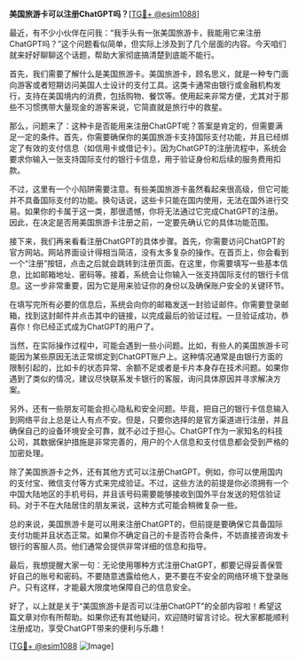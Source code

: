 **美国旅游卡可以注册ChatGPT吗？**[[TG💪+ @esim1088](https://t.me/s/esim1088)]

最近，有不少小伙伴在问我：“我手头有一张美国旅游卡，我能用它来注册ChatGPT吗？”这个问题看似简单，但实际上涉及到了几个层面的内容。今天咱们就来好好聊聊这个话题，帮助大家彻底搞清楚到底能不能行。

首先，我们需要了解什么是美国旅游卡。美国旅游卡，顾名思义，就是一种专门面向游客或者短期访问美国人士设计的支付工具。这类卡通常由银行或金融机构发行，支持在美国境内的消费，包括购物、餐饮等。使用起来非常方便，尤其对于那些不习惯携带大量现金的游客来说，它简直就是旅行中的救星。

那么，问题来了：这种卡是否能用来注册ChatGPT呢？答案是肯定的，但需要满足一定的条件。首先，你需要确保你的美国旅游卡支持国际支付功能，并且已经绑定了有效的支付信息（如信用卡或借记卡）。因为ChatGPT的注册流程中，系统会要求你输入一张支持国际支付的银行卡信息，用于验证身份和后续的服务费用扣款。

不过，这里有一个小陷阱需要注意。有些美国旅游卡虽然看起来很高级，但它可能并不具备国际支付的功能。换句话说，这些卡只能在国内使用，无法在国外进行交易。如果你的卡属于这一类，那很遗憾，你将无法通过它完成ChatGPT的注册。因此，在决定是否用美国旅游卡注册之前，一定要先确认它的具体功能范围。

接下来，我们再来看看注册ChatGPT的具体步骤。首先，你需要访问ChatGPT的官方网站。网站界面设计得相当简洁，没有太多复杂的操作。在首页上，你会看到一个“注册”按钮，点击之后就会跳转到注册页面。在这里，你需要填写一些基本信息，比如邮箱地址、密码等。接着，系统会让你输入一张支持国际支付的银行卡信息。这一步非常重要，因为它是用来验证你的身份以及确保账户安全的关键环节。

在填写完所有必要的信息后，系统会向你的邮箱发送一封验证邮件。你需要登录邮箱，找到这封邮件并点击其中的链接，以完成最后的验证过程。一旦验证成功，恭喜你！你已经正式成为ChatGPT的用户了。

当然，在实际操作过程中，可能会遇到一些小问题。比如，有些人的美国旅游卡可能因为某些原因无法正常绑定到ChatGPT账户上。这种情况通常是由银行方面的限制引起的，比如卡的状态异常、余额不足或者是卡片本身存在技术问题。如果你遇到了类似的情况，建议尽快联系发卡银行的客服，询问具体原因并寻求解决方案。

另外，还有一些朋友可能会担心隐私和安全问题。毕竟，把自己的银行卡信息输入到网络平台上总是让人有点不安。但是，只要你选择的是官方渠道进行注册，并且确保自己的设备环境安全可靠，就不必过于担心。ChatGPT作为一家知名的科技公司，其数据保护措施是非常完善的，用户的个人信息和支付信息都会受到严格的加密处理。

除了美国旅游卡之外，还有其他方式可以注册ChatGPT。例如，你可以使用国内的支付宝、微信支付等方式来完成验证。不过，这些方法的前提是你必须拥有一个中国大陆地区的手机号码，并且该号码需要能够接收到国外平台发送的短信验证码。对于不在大陆居住的朋友来说，这种方式可能会稍微复杂一些。

总的来说，美国旅游卡是可以用来注册ChatGPT的，但前提是要确保它具备国际支付功能并且状态正常。如果你不确定自己的卡是否符合条件，不妨直接咨询发卡银行的客服人员。他们通常会提供非常详细的信息和指导。

最后，我想提醒大家一句：无论使用哪种方式注册ChatGPT，都要记得妥善保管好自己的账号和密码。不要随意透露给他人，更不要在不安全的网络环境下登录账户。只有这样，才能最大限度地保障自己的信息安全。

好了，以上就是关于“美国旅游卡是否可以注册ChatGPT”的全部内容啦！希望这篇文章对你有所帮助。如果你还有其他疑问，欢迎随时留言讨论。祝大家都能顺利注册成功，享受ChatGPT带来的便利与乐趣！

[[TG💪+ @esim1088](https://t.me/s/esim1088) ![Image](https://i.postimg.cc/4NQfJmqS/Snipaste-2025-05-13-00-14-12.png)]